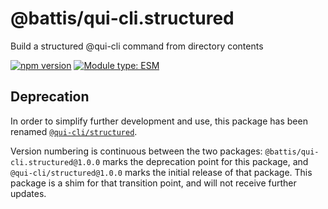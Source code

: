 # @battis/qui-cli.structured

Build a structured @qui-cli command from directory contents

[![npm version](https://badge.fury.io/js/@battis%2Fqui-cli.structured.svg)](https://npmjs.com/package/@battis/qui-cli.structured)
[![Module type: ESM](https://img.shields.io/badge/module%20type-esm-brightgreen)](https://nodejs.org/api/esm.html)

## Deprecation

In order to simplify further development and use, this package has been renamed [`@qui-cli/structured`](https://npmjs.com/package/@qui-cli/structured).

Version numbering is continuous between the two packages: `@battis/qui-cli.structured@1.0.0` marks the deprecation point for this package, and `@qui-cli/structured@1.0.0` marks the initial release of that package. This package is a shim for that transition point, and will not receive further updates.
